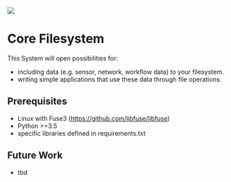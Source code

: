 ![](https://github.com/th-os/iotfs/workflows/IoTFS/badge.svg)

# Core Filesystem

This System will open possibilities for:
- including data (e.g. sensor, network, workflow data) to your filesystem.
- writing simple applications that use these data through file operations.

## Prerequisites

- Linux with Fuse3 (https://github.com/libfuse/libfuse)
- Python >=3.5
- specific libraries defined in requirements.txt

## Future Work

- tbd
